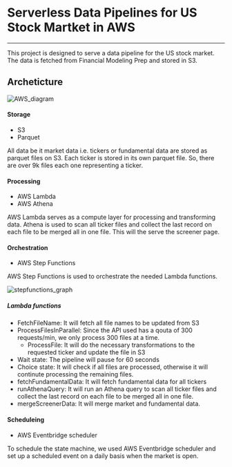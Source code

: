 # Serverless Data Pipelines for US Stock Martket in AWS
-----------------
This project is designed to serve a data pipeline for the US stock market. The data is fetched from Financial Modeling Prep and stored in S3.

## Archeticture
![AWS_diagram](https://github.com/Abdulrahman-97/us-stock-market/assets/58907996/d2737d3b-c042-4f34-bc02-2552f5005a7a)

#### Storage 
- S3
- Parquet

All data be it market data i.e. tickers or fundamental data are stored as parquet files on S3. Each ticker is stored in its own parquet file. So, there are over 9k files each one representing a ticker. 

#### Processing
- AWS Lambda
- AWS Athena

AWS Lambda serves as a compute layer for processing and transforming data. Athena is used to scan all ticker files and collect the last record on each file to be merged all in one file. This will the serve the screener page.

#### Orchestration
- AWS Step Functions

AWS Step Functions is used to orchestrate the needed Lambda functions.

![stepfunctions_graph](https://github.com/Abdulrahman-97/us-stock-market/assets/58907996/3880b839-51e5-476a-a4cb-c480d0c8aac9)


##### Lambda functions
- FetchFileName: It will fetch all file names to be updated from S3
- ProcessFilesInParallel: Since the API used has a qouta of 300 requests/min, we only process 300 files at a time.
    - ProcessFile: It will do the necessary transformations to the requested ticker and update the file in S3
- Wait state: The pipeline will pause for 60 seconds
- Choice state: It will check if all files are processed, otherwise it will continute processing the remaining files.
- fetchFundamentalData: It will fetch fundamental data for all tickers
- runAthenaQuery: It will run an Athena query to scan all ticker files and collect the last record on each file to be merged all in one file.
- mergeScreenerData: It will merge market and fundamental data.

#### Scheduleing
- AWS Eventbridge scheduler

To schedule the state machine, we used AWS Eventbridge scheduler and set up a scheduled event on a daily basis when the market is open.
